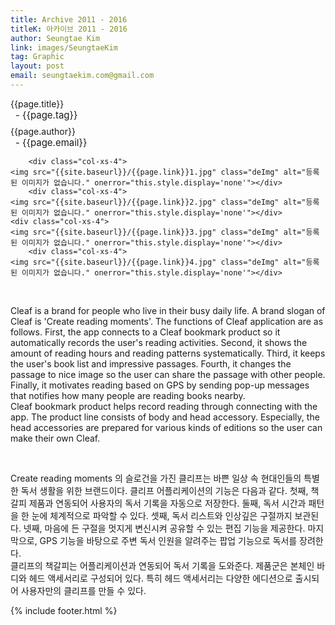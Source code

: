 ```yaml
---
title: Archive 2011 - 2016
titleK: 아카이브 2011 - 2016
author: Seungtae Kim
link: images/SeungtaeKim
tag: Graphic
layout: post
email: seungtaekim.com@gmail.com
---	
```


<div class="container">

<div class="deDep">
{{page.title}}<br>
<p style="font-size:15px; margin:0px; padding:0px 0px 0px 8px; margin:0px 0px 8px 0px;">- {{page.tag}}</p>
{{page.author}}<br>
<p style="font-size:15px; margin:0px; padding:0px 0px 0px 8px;">- {{page.email}}</p>
</div>


<div class="row" class="imgcolor">
	
		<div class="col-xs-4">
	<img src="{{site.baseurl}}/{{page.link}}1.jpg" class="deImg" alt="등록된 이미지가 없습니다." onerror="this.style.display='none'"></div>
		<div class="col-xs-4">
	<img src="{{site.baseurl}}/{{page.link}}2.jpg" class="deImg" alt="등록된 이미지가 없습니다." onerror="this.style.display='none'"></div>
	<div class="col-xs-4">
	<img src="{{site.baseurl}}/{{page.link}}3.jpg" class="deImg" alt="등록된 이미지가 없습니다." onerror="this.style.display='none'"></div>
		<div class="col-xs-4">
	<img src="{{site.baseurl}}/{{page.link}}4.jpg" class="deImg" alt="등록된 이미지가 없습니다." onerror="this.style.display='none'"></div>
	
</div>
<br>

<div class="det lato">



Cleaf is a brand for people who live in their busy daily life. A brand slogan of Cleaf is 'Create reading moments'. The functions of Cleaf application are as follows. First, the app connects to a Cleaf bookmark product so it automatically records the user's reading activities. Second, it shows the amount of reading hours and reading patterns systematically. Third, it keeps the user's book list and impressive passages. Fourth, it changes the passage to nice image so the user can share the passage with other people. Finally, it motivates reading based on GPS by sending pop-up messages that notifies how many people are reading books nearby.
<br>
Cleaf bookmark product helps record reading through connecting with the app. The product line consists of body and head accessory. Especially, the head accessories are prepared for various kinds of editions so the user can make their own Cleaf. 



</div>

<br>

<div class="noto">

Create reading moments 의 슬로건을 가진 클리프는 바쁜 일상 속 현대인들의 특별한 독서 생활을 위한 브랜드이다. 클리프 어플리케이션의 기능은 다음과 같다. 첫째, 책갈피 제품과 연동되어 사용자의 독서 기록을 자동으로 저장한다. 둘째, 독서 시간과 패턴을 한 눈에 체계적으로 파악할 수 있다. 셋째, 독서 리스트와 인상깊은 구절까지 보관된다. 넷째, 마음에 든 구절을 멋지게 변신시켜 공유할 수 있는 편집 기능을 제공한다. 마지막으로, GPS 기능을 바탕으로 주변 독서 인원을 알려주는 팝업 기능으로 독서를 장려한다.
<br>
클리프의 책갈피는 어플리케이션과 연동되어 독서 기록을 도와준다. 제품군은 본체인 바디와 헤드 액세서리로 구성되어 있다. 특히 헤드 액세서리는 다양한 에디션으로 출시되어 사용자만의 클리프를 만들 수 있다. 


</div>
 {% include footer.html %}